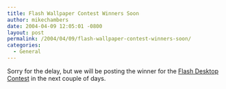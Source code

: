 ```yaml
---
title: Flash Wallpaper Contest Winners Soon
author: mikechambers
date: 2004-04-09 12:05:01 -0800
layout: post
permalink: /2004/04/09/flash-wallpaper-contest-winners-soon/
categories:
  - General
---
```



Sorry for the delay, but we will be posting the winner for the [Flash Desktop Contest][1] in the next couple of days.

 [1]: /mesh/archives/004575.cfm